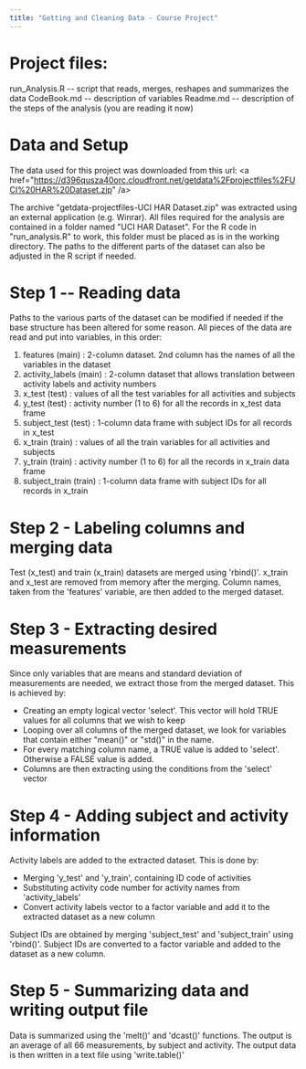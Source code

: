 ```yaml
---
title: "Getting and Cleaning Data - Course Project"
---
```


# Project files:
  run_Analysis.R  -- script that reads, merges, reshapes and summarizes the data
  CodeBook.md     -- description of variables
  Readme.md       -- description of the steps of the analysis (you are reading it now)

# Data and Setup
The data used for this project was downloaded from this url:
<a href="https://d396qusza40orc.cloudfront.net/getdata%2Fprojectfiles%2FUCI%20HAR%20Dataset.zip" /a>

The archive "getdata-projectfiles-UCI HAR Dataset.zip" was extracted using an external application (e.g. Winrar).
All files required for the analysis are contained in a folder named "UCI HAR Dataset".
For the R code in "run_analysis.R" to work, this folder must be placed as is in the working directory.
The paths to the different parts of the dataset can also be adjusted in the R script if needed.

# Step 1 -- Reading data

Paths to the various parts of the dataset can be modified if needed if the base structure has been altered for some reason.
All pieces of the data are read and put into variables, in this order:
1. features (main)        : 2-column dataset. 2nd column has the names of all the variables in the dataset
2. activity_labels (main) : 2-column dataset that allows translation between activity labels and activity numbers
3. x_test (test)          : values of all the test variables for all activities and subjects
4. y_test (test)          : activity number (1 to 6) for all the records in x_test data frame
5. subject_test (test)    : 1-column data frame with subject IDs for all records in x_test
6. x_train (train)        : values of all the train variables for all activities and subjects
7. y_train (train)        : activity number (1 to 6) for all the records in x_train data frame
8. subject_train (train)  : 1-column data frame with subject IDs for all records in x_train

# Step 2 - Labeling columns and merging data

Test (x_test) and train (x_train) datasets are merged using 'rbind()'.
x_train and x_test are removed from memory after the merging.
Column names, taken from the 'features' variable, are then added to the merged dataset. 

# Step 3 - Extracting desired measurements

Since only variables that are means and standard deviation of measurements are needed, we extract those from the merged dataset.
This is achieved by:
- Creating an empty logical vector 'select'. This vector will hold TRUE values for all columns that we wish to keep
- Looping over all columns of the merged dataset, we look for variables that contain either "mean()" or "std()" in the name.
- For every matching column name, a TRUE value is added to 'select'. Otherwise a FALSE value is added.
- Columns are then extracting using the conditions from the 'select' vector 

# Step 4 - Adding subject and activity information 

Activity labels are added to the extracted dataset. This is done by:
- Merging 'y_test' and 'y_train', containing ID code of activities
- Substituting activity code number for activity names from 'activity_labels'
- Convert activity labels vector to a factor variable and add it to the extracted dataset as a new column

Subject IDs are obtained by merging 'subject_test' and 'subject_train' using 'rbind()'.
Subject IDs are converted to a factor variable and added to the dataset as a new column.

# Step 5 - Summarizing data and writing output file

Data is summarized using the 'melt()' and 'dcast()' functions.
The output is an average of all 66 measurements, by subject and activity.
The output data is then written in a text file using 'write.table()'